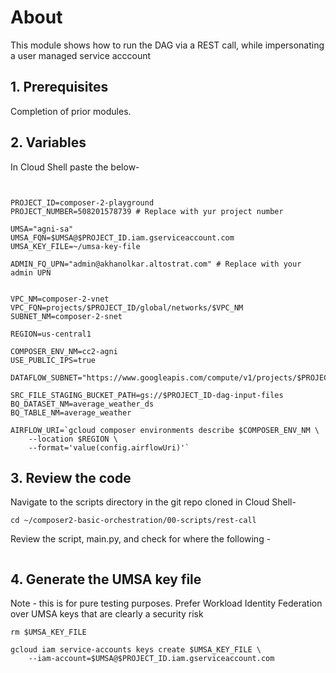 # About

This module shows how to run the DAG via a REST call, while impersonating a user managed service acccount

## 1. Prerequisites

Completion of prior modules.

## 2. Variables 

In Cloud Shell paste the below-
```


PROJECT_ID=composer-2-playground
PROJECT_NUMBER=508201578739 # Replace with yur project number

UMSA="agni-sa"
UMSA_FQN=$UMSA@$PROJECT_ID.iam.gserviceaccount.com
UMSA_KEY_FILE=~/umsa-key-file

ADMIN_FQ_UPN="admin@akhanolkar.altostrat.com" # Replace with your admin UPN


VPC_NM=composer-2-vnet
VPC_FQN=projects/$PROJECT_ID/global/networks/$VPC_NM
SUBNET_NM=composer-2-snet

REGION=us-central1

COMPOSER_ENV_NM=cc2-agni
USE_PUBLIC_IPS=true

DATAFLOW_SUBNET="https://www.googleapis.com/compute/v1/projects/$PROJECT_ID/regions/$LOCATION/subnetworks/$SUBNET_NM"

SRC_FILE_STAGING_BUCKET_PATH=gs://$PROJECT_ID-dag-input-files
BQ_DATASET_NM=average_weather_ds
BQ_TABLE_NM=average_weather

AIRFLOW_URI=`gcloud composer environments describe $COMPOSER_ENV_NM \
    --location $REGION \
    --format='value(config.airflowUri)'`
```

## 3. Review the code 

Navigate to the scripts directory in the git repo cloned in Cloud Shell-
```
cd ~/composer2-basic-orchestration/00-scripts/rest-call
```

Review the script, main.py, and check for where the following  -
```

```
## 4. Generate the UMSA key file
Note - this is for pure testing purposes.
Prefer Workload Identity Federation over UMSA keys that are clearly a security risk

```
rm $UMSA_KEY_FILE

gcloud iam service-accounts keys create $UMSA_KEY_FILE \
    --iam-account=$UMSA@$PROJECT_ID.iam.gserviceaccount.com 
```
